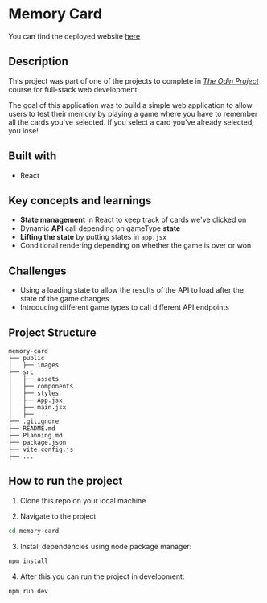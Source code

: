 
# Memory Card 

You can find the deployed website [here](https://avatar-memory-game.vercel.app/)
## Description 
This project was part of one of the projects to complete in [_The Odin Project_](https://www.theodinproject.com/lessons/node-path-react-new-memory-card) course for full-stack web development. 

The goal of this application was to build a simple web application to allow users to test their memory by playing a game where you have to remember all the cards you've selected. If you select a card you've already selected, you lose!

## Built with
- React 

## Key concepts and learnings
- **State management** in React to keep track of cards we've clicked on
- Dynamic **API** call depending on gameType **state**
- **Lifting the state** by putting states in `app.jsx`
- Conditional rendering depending on whether the game is over or won

## Challenges
- Using a loading state to allow the results of the API to load after the state of the game changes
- Introducing different game types to call different API endpoints

## Project Structure 
```
memory-card
├── public
│   ├── images
├── src
│   ├── assets
│   ├── components
│   ├── styles
│   ├── App.jsx
│   ├── main.jsx
│   ├── ...
├── .gitignore
├── README.md
├── Planning.md
├── package.json
├── vite.config.js
├── ...

```

## How to run the project
1. Clone this repo on your local machine

2. Navigate to the project
```bash
cd memory-card
```

3. Install dependencies using node package manager:
```bash
npm install
```

4. After this you can run the project in development:
```bash
npm run dev
```
